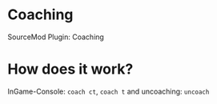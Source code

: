 # Coaching
SourceMod Plugin: Coaching

# How does it work?
InGame-Console: ``coach ct``, ``coach t`` and uncoaching: ``uncoach``
